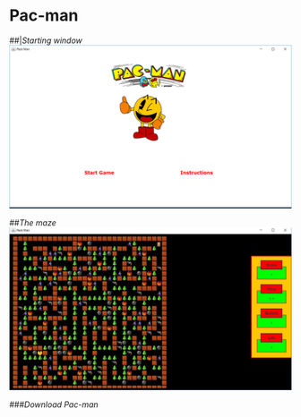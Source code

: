 # Pac-man

##|_Starting window_
![Starting window](https://github.com/ziyadelbanna/Pac-man/blob/master/Untitled.png)

##_The maze_
![The maze](https://github.com/ziyadelbanna/Pac-man/blob/master/maze.jpg)

###_Download Pac-man_
